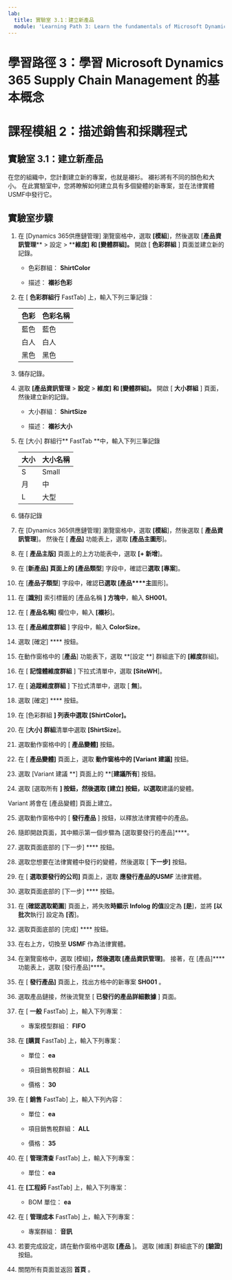```yaml
---
lab:
  title: 實驗室 3.1：建立新產品
  module: 'Learning Path 3: Learn the fundamentals of Microsoft Dynamics 365 Supply Chain Management'
---
```


# 學習路徑 3：學習 Microsoft Dynamics 365 Supply Chain Management 的基本概念
# 課程模組 2：描述銷售和採購程式

## 實驗室 3.1：建立新產品

在您的組織中，您計劃建立新的專案，也就是襯衫。 襯衫將有不同的顏色和大小。 在此實驗室中，您將瞭解如何建立具有多個變體的新專案，並在法律實體USMF中發行它。

## 實驗室步驟

1. 在 [Dynamics 365供應鏈管理] 瀏覽窗格中，選取 **[模組**]，然後選取 [**產品資訊管理**** > 設定 > ****維度] 和 [變體群組]。** 開啟 [ **色彩群組** ] 頁面並建立新的記錄。

    - 色彩群組： **ShirtColor**

    - 描述： **襯衫色彩**

2. 在 [ **色彩群組行** FastTab] 上，輸入下列三筆記錄：

    | **色彩** | **色彩名稱** |
    |-----------|----------------|
    | 藍色      | 藍色           |
    | 白人     | 白人          |
    | 黑色     | 黑色          |


3. 儲存記錄。

4. 選取 **[產品資訊管理** > **設定** > **維度] 和 [變體群組]。** 開啟 [ **大小群組** ] 頁面，然後建立新的記錄。

    - 大小群組： **ShirtSize**

    - 描述： **襯衫大小**

5. 在 [大小] 群組行** FastTab **中，輸入下列三筆記錄

    | **大小** | **大小名稱** |
    |----------|---------------|
    | S        | Small         |
    | 月        | 中        |
    | L        | 大型         |


6. 儲存記錄

7. 在 [Dynamics 365供應鏈管理] 瀏覽窗格中，選取 **[模組**]，然後選取 [ **產品資訊管理**]。 然後在 [ **產品]** 功能表上，選取 **[產品主圖形**]。

8. 在 [ **產品主版]** 頁面上的上方功能表中，選取 **[+ 新增**]。

9. 在 [**新產品] 頁面上的 **[產品**類型**] 字段中，確認已**選取 [專案**]。

10. 在 [**產品子類型**] 字段中，確認**已選取 [產品****主**圖形]。

11. 在 [**識別]** 索引標籤的 [產品名稱 **] 方塊中**，輸入 **SH001**。

12. 在 [ **產品名稱]** 欄位中，輸入 **[襯衫**]。

13. 在 [ **產品維度群組** ] 字段中，輸入 **ColorSize**。

14. 選取 [確定] **** 按鈕。

15. 在動作窗格中的 [**產品**] 功能表下，選取 **[設定 **] 群組底下的 **[維度**群組]。

16. 在 [ **記憶體維度群組** ] 下拉式清單中，選取 **[SiteWH**]。

17. 在 [ **追蹤維度群組** ] 下拉式清單中，選取 [ **無**]。

18. 選取 [確定] **** 按鈕。

19. 在 [色彩群組 **] 列表中選取 **[ShirtColor**]。**

20. 在 [**大小] 群組**清單中選取 **[ShirtSize**]。

21. 選取動作窗格中的 [ **產品變體]** 按鈕。

22. 在 [ **產品變體]** 頁面上，選取 **動作窗格中的 [Variant 建議]** 按鈕。

23. 選取 [Variant 建議 **] 頁面上的 **[**建議所有**] 按鈕。

24. 選取 [選取所有 **] 按鈕，**然後選取 [建立**] 按鈕，以選取**建議的變體。

Variant 將會在 [產品變體] 頁面上建立。

25. 選取動作窗格中的 [ **發行產品** ] 按鈕，以釋放法律實體中的產品。

26. 隨即開啟頁面，其中顯示第一個步驟為 [選取要發行的產品]****。

27. 選取頁面底部的 [下一步] **** 按鈕。

28. 選取您想要在法律實體中發行的變體，然後選取 [ **下一步]** 按鈕。

29. 在 [ **選取要發行的公司]** 頁面上，選取 **應發行產品的USMF** 法律實體。

30. 選取頁面底部的 [下一步] **** 按鈕。

31. 在 [**確認選取範圍**] 頁面上，將失敗**時顯示 Infolog 的值**設定為 **[是**]，並將 **[以批次**執行] 設定為 **[否**]。

32. 選取頁面底部的 [完成] **** 按鈕。

33. 在右上方，切換至 **USMF** 作為法律實體。

34. 在瀏覽窗格中，選取 [模組]****，然後選取 [產品資訊管理]****。 接著，在 [產品]**** 功能表上，選取 [發行產品]****。

33. 在 [ **發行產品]** 頁面上，找出方格中的新專案 **SH001** 。

34. 選取產品鏈接，然後流覽至 [ **已發行的產品詳細數據** ] 頁面。

35. 在 [ **一般** FastTab] 上，輸入下列專案：

    - 專案模型群組： **FIFO**

36. 在 **[購買** FastTab] 上，輸入下列專案：

    - 單位： **ea**

    - 項目銷售稅群組： **ALL**

    - 價格： **30**

37. 在 [ **銷售** FastTab] 上，輸入下列內容：

    - 單位： **ea**

    - 項目銷售稅群組： **ALL**

    - 價格： **35**

38. 在 [ **管理清查** FastTab] 上，輸入下列專案：

    - 單位： **ea**

39. 在 **[工程師** FastTab] 上，輸入下列專案：

    - BOM 單位： **ea**

40. 在 [ **管理成本** FastTab] 上，輸入下列專案：

    - 專案群組： **音訊**

41. 若要完成設定，請在動作窗格中選取 **[產品** ]。 選取 [維護] 群組底下的 **[**驗證**]** 按鈕。

42. 關閉所有頁面並返回 **首頁** 。

 
